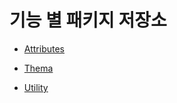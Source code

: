 # 기능 별 패키지 저장소

* [Attributes](https://github.com/AlmondStud/Unity_Attributes)

* [Thema](https://github.com/AlmondStud/Thema)

* [Utility](https://github.com/AlmondStud/Utility)
